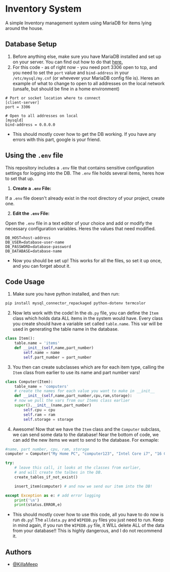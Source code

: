 
# Inventory System

A simple Inventory management system using MariaDB for items lying around the house.


## Database Setup
1. Before anything else, make sure you have MariaDB installed and set up on your server. You can find out how to do that [here.](https://www.mariadbtutorial.com/getting-started/)
2. For this code - as of right now -  you need port 3306 open to tcp, and you need to set the `port` value and `bind-address` in your `/etc/mysql/my.cnf` (or whevever your MariaDB config file is). Heres an example of what to change to open to all addresses on the local network (unsafe, but should be fine in a home environment)

```
# Port or socket location where to connect
[client-server]
port = 3306

# Open to all addresses on local
[mysqld]
bind-address = 0.0.0.0
```
- This should mostly cover how to get the DB working. If you have any errors with this part, google is your friend.
## Using the `.env` file

This repository includes a `.env` file that contains sensitive configuration settings for logging into the DB. The `.env` file holds several items, heres how to set that up.

1. **Create a `.env` File:**

If a `.env` file doesn't already exist in the root directory of your project, create one.

2. **Edit the `.env` File:**

Open the `.env` file in a text editor of your choice and add or modify the necessary configuration variables. Heres the values that need modified.
```dotenv
DB_HOST=host-address
DB_USER=database-user-name
DB_PASSWORD=database-password
DB_DATABASE=database-name
```
- Now you should be set up! This works for all the files, so set it up once, and you can forget about it.
## Code Usage
1. Make sure you have python installed, and then run:
 ```bash 
 pip install mysql_connector_repackaged python-dotenv termcolor
 ```

2. Now lets work with the code! In the `db.py` file, you can define the `Item` class which holds data ALL items in the system would have. Every class you create should have a variable set called `table.name`. This var will be used in generating the table name in the database.
```python
class Item():
    table.name = 'items'
    def __init__(self,name,part_number)
        self.name = name
        self.part_number = part_number
```
3. You then can create subclasses which are for each item type, calling the `Item` class from earlier to use its name and part number vars!
```python
class Computer(Item):
    table_name = 'computers'
    # create the names for each value you want to make in __init__
    def __init__(self,name,part_number,cpu,ram,storage):
    # now we pull the vars from our Items class earlier
    super().__init__(name,part_number)
        self.cpu = cpu
        self.ram = ram
        self.storage = storage
```
4. Awesome! Now that we have the `Item` class and the `Computer` subclass, we can send some data to the database! Near the bottom of code, we can add the new items we want to send to the database. For exmaple:
```python
#name, part number, cpu, ram, storage
computer = Computer("My Home PC", "computer123", "Intel Core i7", "16 GB", "1 TB SSD")

try:
    # leave this call, it looks at the classes from earlier, 
    # and will create the talbes in the DB.
    create_tables_if_not_exist()

    insert_item(computer) # and now we send our item into the DB!

except Exception as e: # add error logging
    print('\n')
    print(status.ERROR,e)

```
- This should mostly cover how to use this code, all you have to do now is run `db.py`! The `alldata.py` and `WIPEDB.py` files you just need to run. Keep in mind again, if you run the `WIPEDB.py` file, it WILL delete ALL of the data from your database!! This is highly dangerous, and I do not recommend it.
## Authors

- [@KillaMeep](https://www.github.com/KillaMeep)

